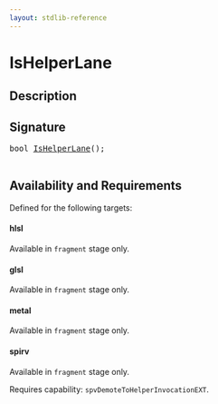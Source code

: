```yaml
---
layout: stdlib-reference
---
```


# IsHelperLane

## Description





## Signature 

<pre>
<span class="code_keyword">bool</span> <a href="ishelperlane-028.html">IsHelperLane</a>();

</pre>

## Availability and Requirements

Defined for the following targets:

#### hlsl
Available in `fragment` stage only.

#### glsl
Available in `fragment` stage only.

#### metal
Available in `fragment` stage only.

#### spirv
Available in `fragment` stage only.

Requires capability: `spvDemoteToHelperInvocationEXT`.


